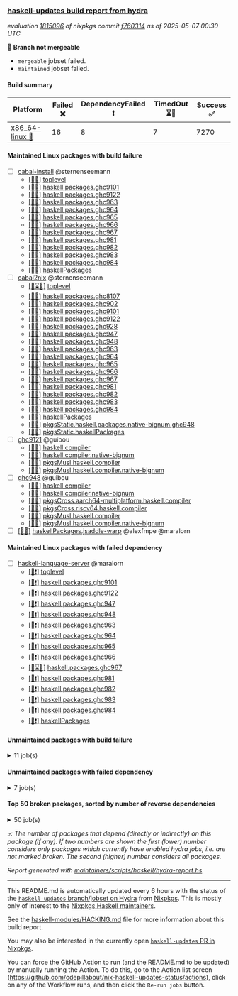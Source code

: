 ### [haskell-updates build report from hydra](https://hydra.nixos.org/jobset/nixpkgs/haskell-updates)
*evaluation [1815096](https://hydra.nixos.org/eval/1815096) of nixpkgs commit [f760314](https://github.com/NixOS/nixpkgs/commits/f760314aaed70a5d9e55fb0e25ae451ec5688cac) as of 2025-05-07 00:30 UTC*

🔴 **Branch not mergeable**
  * `mergeable` jobset failed.
  * `maintained` jobset failed.

#### Build summary

 | Platform | Failed ❌ | DependencyFailed ❗ | TimedOut ⌛🚫 | Success ✅ | 
 | --- | --- | --- | --- | --- | 
 | [x86_64-linux 🐧](https://hydra.nixos.org/eval/1815096?filter=.x86_64-linux) | 16 | 8 | 7 | 7270 | 
#### Maintained Linux packages with build failure
- [ ] [cabal-install](https://hydra.nixos.org/eval/1815096?filter=cabal-install) @sternenseemann
  - [[🐧✅]](https://hydra.nixos.org/build/296516368) [toplevel](https://hydra.nixos.org/eval/1815096?filter=cabal-install)
  - [[🐧✅]](https://hydra.nixos.org/build/296516516) [haskell.packages.ghc9101](https://hydra.nixos.org/eval/1815096?filter=haskell.packages.ghc9101.cabal-install)
  - [[🐧❌]](https://hydra.nixos.org/build/296516558) [haskell.packages.ghc9122](https://hydra.nixos.org/eval/1815096?filter=haskell.packages.ghc9122.cabal-install)
  - [[🐧✅]](https://hydra.nixos.org/build/296516637) [haskell.packages.ghc963](https://hydra.nixos.org/eval/1815096?filter=haskell.packages.ghc963.cabal-install)
  - [[🐧✅]](https://hydra.nixos.org/build/296516660) [haskell.packages.ghc964](https://hydra.nixos.org/eval/1815096?filter=haskell.packages.ghc964.cabal-install)
  - [[🐧✅]](https://hydra.nixos.org/build/296516682) [haskell.packages.ghc965](https://hydra.nixos.org/eval/1815096?filter=haskell.packages.ghc965.cabal-install)
  - [[🐧✅]](https://hydra.nixos.org/build/296516714) [haskell.packages.ghc966](https://hydra.nixos.org/eval/1815096?filter=haskell.packages.ghc966.cabal-install)
  - [[🐧✅]](https://hydra.nixos.org/build/296516727) [haskell.packages.ghc967](https://hydra.nixos.org/eval/1815096?filter=haskell.packages.ghc967.cabal-install)
  - [[🐧✅]](https://hydra.nixos.org/build/296516760) [haskell.packages.ghc981](https://hydra.nixos.org/eval/1815096?filter=haskell.packages.ghc981.cabal-install)
  - [[🐧✅]](https://hydra.nixos.org/build/296516773) [haskell.packages.ghc982](https://hydra.nixos.org/eval/1815096?filter=haskell.packages.ghc982.cabal-install)
  - [[🐧✅]](https://hydra.nixos.org/build/296516831) [haskell.packages.ghc983](https://hydra.nixos.org/eval/1815096?filter=haskell.packages.ghc983.cabal-install)
  - [[🐧✅]](https://hydra.nixos.org/build/296516813) [haskell.packages.ghc984](https://hydra.nixos.org/eval/1815096?filter=haskell.packages.ghc984.cabal-install)
  - [[🐧✅]](https://hydra.nixos.org/build/296518104) [haskellPackages](https://hydra.nixos.org/eval/1815096?filter=haskellPackages.cabal-install)
- [ ] [cabal2nix](https://hydra.nixos.org/eval/1815096?filter=cabal2nix) @sternenseemann
  - [[🐧⌛🚫]](https://hydra.nixos.org/build/296526766) [toplevel](https://hydra.nixos.org/eval/1815096?filter=cabal2nix)
  - [[🐧✅]](https://hydra.nixos.org/build/296526736) [haskell.packages.ghc8107](https://hydra.nixos.org/eval/1815096?filter=haskell.packages.ghc8107.cabal2nix)
  - [[🐧✅]](https://hydra.nixos.org/build/296526742) [haskell.packages.ghc902](https://hydra.nixos.org/eval/1815096?filter=haskell.packages.ghc902.cabal2nix)
  - [[🐧✅]](https://hydra.nixos.org/build/296526745) [haskell.packages.ghc9101](https://hydra.nixos.org/eval/1815096?filter=haskell.packages.ghc9101.cabal2nix)
  - [[🐧❌]](https://hydra.nixos.org/build/296526753) [haskell.packages.ghc9122](https://hydra.nixos.org/eval/1815096?filter=haskell.packages.ghc9122.cabal2nix)
  - [[🐧✅]](https://hydra.nixos.org/build/296526756) [haskell.packages.ghc928](https://hydra.nixos.org/eval/1815096?filter=haskell.packages.ghc928.cabal2nix)
  - [[🐧✅]](https://hydra.nixos.org/build/296526758) [haskell.packages.ghc947](https://hydra.nixos.org/eval/1815096?filter=haskell.packages.ghc947.cabal2nix)
  - [[🐧✅]](https://hydra.nixos.org/build/296526761) [haskell.packages.ghc948](https://hydra.nixos.org/eval/1815096?filter=haskell.packages.ghc948.cabal2nix)
  - [[🐧✅]](https://hydra.nixos.org/build/296526769) [haskell.packages.ghc963](https://hydra.nixos.org/eval/1815096?filter=haskell.packages.ghc963.cabal2nix)
  - [[🐧✅]](https://hydra.nixos.org/build/296526777) [haskell.packages.ghc964](https://hydra.nixos.org/eval/1815096?filter=haskell.packages.ghc964.cabal2nix)
  - [[🐧✅]](https://hydra.nixos.org/build/296526784) [haskell.packages.ghc965](https://hydra.nixos.org/eval/1815096?filter=haskell.packages.ghc965.cabal2nix)
  - [[🐧✅]](https://hydra.nixos.org/build/296526785) [haskell.packages.ghc966](https://hydra.nixos.org/eval/1815096?filter=haskell.packages.ghc966.cabal2nix)
  - [[🐧✅]](https://hydra.nixos.org/build/296526792) [haskell.packages.ghc967](https://hydra.nixos.org/eval/1815096?filter=haskell.packages.ghc967.cabal2nix)
  - [[🐧✅]](https://hydra.nixos.org/build/296526797) [haskell.packages.ghc981](https://hydra.nixos.org/eval/1815096?filter=haskell.packages.ghc981.cabal2nix)
  - [[🐧✅]](https://hydra.nixos.org/build/296526798) [haskell.packages.ghc982](https://hydra.nixos.org/eval/1815096?filter=haskell.packages.ghc982.cabal2nix)
  - [[🐧✅]](https://hydra.nixos.org/build/296526807) [haskell.packages.ghc983](https://hydra.nixos.org/eval/1815096?filter=haskell.packages.ghc983.cabal2nix)
  - [[🐧✅]](https://hydra.nixos.org/build/296526802) [haskell.packages.ghc984](https://hydra.nixos.org/eval/1815096?filter=haskell.packages.ghc984.cabal2nix)
  - [[🐧✅]](https://hydra.nixos.org/build/296527196) [haskellPackages](https://hydra.nixos.org/eval/1815096?filter=haskellPackages.cabal2nix)
  - [[🐧✅]](https://hydra.nixos.org/build/296527621) [pkgsStatic.haskell.packages.native-bignum.ghc948](https://hydra.nixos.org/eval/1815096?filter=pkgsStatic.haskell.packages.native-bignum.ghc948.cabal2nix)
  - [[🐧✅]](https://hydra.nixos.org/build/296527623) [pkgsStatic.haskellPackages](https://hydra.nixos.org/eval/1815096?filter=pkgsStatic.haskellPackages.cabal2nix)
- [ ] [ghc9121](https://hydra.nixos.org/eval/1815096?filter=ghc9121) @guibou
  - [[🐧✅]](https://hydra.nixos.org/build/296516467) [haskell.compiler](https://hydra.nixos.org/eval/1815096?filter=haskell.compiler.ghc9121)
  - [[🐧❌]](https://hydra.nixos.org/build/296516463) [haskell.compiler.native-bignum](https://hydra.nixos.org/eval/1815096?filter=haskell.compiler.native-bignum.ghc9121)
  - [[🐧✅]](https://hydra.nixos.org/build/296524155) [pkgsMusl.haskell.compiler](https://hydra.nixos.org/eval/1815096?filter=pkgsMusl.haskell.compiler.ghc9121)
  - [[🐧✅]](https://hydra.nixos.org/build/296524156) [pkgsMusl.haskell.compiler.native-bignum](https://hydra.nixos.org/eval/1815096?filter=pkgsMusl.haskell.compiler.native-bignum.ghc9121)
- [ ] [ghc948](https://hydra.nixos.org/eval/1815096?filter=ghc948) @guibou
  - [[🐧✅]](https://hydra.nixos.org/build/296516414) [haskell.compiler](https://hydra.nixos.org/eval/1815096?filter=haskell.compiler.ghc948)
  - [[🐧✅]](https://hydra.nixos.org/build/296516445) [haskell.compiler.native-bignum](https://hydra.nixos.org/eval/1815096?filter=haskell.compiler.native-bignum.ghc948)
  - [[🐧✅]](https://hydra.nixos.org/build/296524073) [pkgsCross.aarch64-multiplatform.haskell.compiler](https://hydra.nixos.org/eval/1815096?filter=pkgsCross.aarch64-multiplatform.haskell.compiler.ghc948)
  - [[🐧❌]](https://hydra.nixos.org/build/296524103) [pkgsCross.riscv64.haskell.compiler](https://hydra.nixos.org/eval/1815096?filter=pkgsCross.riscv64.haskell.compiler.ghc948)
  - [[🐧✅]](https://hydra.nixos.org/build/296524097) [pkgsMusl.haskell.compiler](https://hydra.nixos.org/eval/1815096?filter=pkgsMusl.haskell.compiler.ghc948)
  - [[🐧✅]](https://hydra.nixos.org/build/296524131) [pkgsMusl.haskell.compiler.native-bignum](https://hydra.nixos.org/eval/1815096?filter=pkgsMusl.haskell.compiler.native-bignum.ghc948)
- [ ] [[🐧❌]](https://hydra.nixos.org/build/296520614) [haskellPackages.jsaddle-warp](https://hydra.nixos.org/eval/1815096?filter=haskellPackages.jsaddle-warp) @alexfmpe @maralorn
#### Maintained Linux packages with failed dependency
- [ ] [haskell-language-server](https://hydra.nixos.org/eval/1815096?filter=haskell-language-server) @maralorn
  - [[🐧❗]](https://hydra.nixos.org/build/296517077) [toplevel](https://hydra.nixos.org/eval/1815096?filter=haskell-language-server)
  - [[🐧❗]](https://hydra.nixos.org/build/296526778) [haskell.packages.ghc9101](https://hydra.nixos.org/eval/1815096?filter=haskell.packages.ghc9101.haskell-language-server)
  - [[🐧❗]](https://hydra.nixos.org/build/296526793) [haskell.packages.ghc9122](https://hydra.nixos.org/eval/1815096?filter=haskell.packages.ghc9122.haskell-language-server)
  - [[🐧❗]](https://hydra.nixos.org/build/296516666) [haskell.packages.ghc947](https://hydra.nixos.org/eval/1815096?filter=haskell.packages.ghc947.haskell-language-server)
  - [[🐧❗]](https://hydra.nixos.org/build/296516655) [haskell.packages.ghc948](https://hydra.nixos.org/eval/1815096?filter=haskell.packages.ghc948.haskell-language-server)
  - [[🐧❗]](https://hydra.nixos.org/build/296516677) [haskell.packages.ghc963](https://hydra.nixos.org/eval/1815096?filter=haskell.packages.ghc963.haskell-language-server)
  - [[🐧❗]](https://hydra.nixos.org/build/296516710) [haskell.packages.ghc964](https://hydra.nixos.org/eval/1815096?filter=haskell.packages.ghc964.haskell-language-server)
  - [[🐧❗]](https://hydra.nixos.org/build/296516744) [haskell.packages.ghc965](https://hydra.nixos.org/eval/1815096?filter=haskell.packages.ghc965.haskell-language-server)
  - [[🐧❗]](https://hydra.nixos.org/build/296516765) [haskell.packages.ghc966](https://hydra.nixos.org/eval/1815096?filter=haskell.packages.ghc966.haskell-language-server)
  - [[🐧⌛🚫]](https://hydra.nixos.org/build/296516792) [haskell.packages.ghc967](https://hydra.nixos.org/eval/1815096?filter=haskell.packages.ghc967.haskell-language-server)
  - [[🐧❗]](https://hydra.nixos.org/build/296516804) [haskell.packages.ghc981](https://hydra.nixos.org/eval/1815096?filter=haskell.packages.ghc981.haskell-language-server)
  - [[🐧❗]](https://hydra.nixos.org/build/296517035) [haskell.packages.ghc982](https://hydra.nixos.org/eval/1815096?filter=haskell.packages.ghc982.haskell-language-server)
  - [[🐧❗]](https://hydra.nixos.org/build/296517775) [haskell.packages.ghc983](https://hydra.nixos.org/eval/1815096?filter=haskell.packages.ghc983.haskell-language-server)
  - [[🐧❗]](https://hydra.nixos.org/build/296517076) [haskell.packages.ghc984](https://hydra.nixos.org/eval/1815096?filter=haskell.packages.ghc984.haskell-language-server)
  - [[🐧❗]](https://hydra.nixos.org/build/296519921) [haskellPackages](https://hydra.nixos.org/eval/1815096?filter=haskellPackages.haskell-language-server)
#### Unmaintained packages with build failure
<details><summary>11 job(s) </summary>

- [ ] [[🐧❌]](https://hydra.nixos.org/build/296519451) [haskellPackages.ghcide](https://hydra.nixos.org/eval/1815096?filter=haskellPackages.ghcide)  ⤴️ 2 | 26
- [ ] [[🐧❌]](https://hydra.nixos.org/build/296523016) [haskellPackages.symtegration](https://hydra.nixos.org/eval/1815096?filter=haskellPackages.symtegration)  ⤴️ 1 | 1
- [ ] [[🐧❌]](https://hydra.nixos.org/build/296519228) [haskellPackages.fb-util](https://hydra.nixos.org/eval/1815096?filter=haskellPackages.fb-util)  ⤴️ 0 | 4
- [ ] [[🐧❌]](https://hydra.nixos.org/build/296522870) [haskellPackages.stm-queue](https://hydra.nixos.org/eval/1815096?filter=haskellPackages.stm-queue)  ⤴️ 0 | 1
- [ ] [[🐧❌]](https://hydra.nixos.org/build/296518003) [haskellPackages.brick-calendar](https://hydra.nixos.org/eval/1815096?filter=haskellPackages.brick-calendar) 
- [ ] [[🐧❌]](https://hydra.nixos.org/build/296518686) [haskellPackages.copilot-verifier](https://hydra.nixos.org/eval/1815096?filter=haskellPackages.copilot-verifier) 
- [ ] [[🐧❌]](https://hydra.nixos.org/build/296519026) [haskellPackages.env-extra](https://hydra.nixos.org/eval/1815096?filter=haskellPackages.env-extra) 
- [ ] [[🐧❌]](https://hydra.nixos.org/build/296520872) [haskellPackages.linear-tests](https://hydra.nixos.org/eval/1815096?filter=haskellPackages.linear-tests) 
- [ ] [[🐧❌]](https://hydra.nixos.org/build/296522576) [haskellPackages.servant-routes](https://hydra.nixos.org/eval/1815096?filter=haskellPackages.servant-routes) 
- [ ] [[🐧❌]](https://hydra.nixos.org/build/296523743) [haskellPackages.wai-token-bucket-ratelimiter](https://hydra.nixos.org/eval/1815096?filter=haskellPackages.wai-token-bucket-ratelimiter) 
- [ ] [[🐧❌]](https://hydra.nixos.org/build/296523789) [haskellPackages.webdriver-precore](https://hydra.nixos.org/eval/1815096?filter=haskellPackages.webdriver-precore) 
</details>

#### Unmaintained packages with failed dependency
<details><summary>7 job(s) </summary>

- [ ] [[🐧❗]](https://hydra.nixos.org/build/296520102) [haskellPackages.hls-test-utils](https://hydra.nixos.org/eval/1815096?filter=haskellPackages.hls-test-utils)  ⤴️ 1 | 1
- [ ] [[🐧❗]](https://hydra.nixos.org/build/296527270) [haskellPackages.ghcjs-dom-hello](https://hydra.nixos.org/eval/1815096?filter=haskellPackages.ghcjs-dom-hello) 
- [ ] [[🐧❗]](https://hydra.nixos.org/build/296527359) [haskellPackages.ihaskell-symtegration](https://hydra.nixos.org/eval/1815096?filter=haskellPackages.ihaskell-symtegration) 
- [ ] [[🐧❗]](https://hydra.nixos.org/build/296527370) [haskellPackages.jsaddle-hello](https://hydra.nixos.org/eval/1815096?filter=haskellPackages.jsaddle-hello) 
- [ ] [[🐧❗]](https://hydra.nixos.org/build/296527628) [maintained](https://hydra.nixos.org/eval/1815096?filter=maintained) 
- [ ] [[🐧❗]](https://hydra.nixos.org/build/296527614) [mergeable](https://hydra.nixos.org/eval/1815096?filter=mergeable) 
- [ ] [[🐧❗]](https://hydra.nixos.org/build/296523136) [haskellPackages.tasty-papi](https://hydra.nixos.org/eval/1815096?filter=haskellPackages.tasty-papi) 
</details>

#### Top 50 broken packages, sorted by number of reverse dependencies
<details><summary>50 job(s) </summary>

[haskell98](https://packdeps.haskellers.com/reverse/haskell98) ⤴️ 152  
[failure](https://packdeps.haskellers.com/reverse/failure) ⤴️ 72  
[enumerator](https://packdeps.haskellers.com/reverse/enumerator) ⤴️ 56  
[connection](https://packdeps.haskellers.com/reverse/connection) ⤴️ 50  
[util](https://packdeps.haskellers.com/reverse/util) ⤴️ 49  
[derive](https://packdeps.haskellers.com/reverse/derive) ⤴️ 48  
[fclabels](https://packdeps.haskellers.com/reverse/fclabels) ⤴️ 47  
[syb-with-class](https://packdeps.haskellers.com/reverse/syb-with-class) ⤴️ 42  
[MonadCatchIO-transformers](https://packdeps.haskellers.com/reverse/MonadCatchIO-transformers) ⤴️ 41  
[TypeCompose](https://packdeps.haskellers.com/reverse/TypeCompose) ⤴️ 41  
[PrimitiveArray](https://packdeps.haskellers.com/reverse/PrimitiveArray) ⤴️ 35  
[crypto-random](https://packdeps.haskellers.com/reverse/crypto-random) ⤴️ 35  
[dual](https://packdeps.haskellers.com/reverse/dual) ⤴️ 32  
[hsp](https://packdeps.haskellers.com/reverse/hsp) ⤴️ 32  
[language-ecmascript](https://packdeps.haskellers.com/reverse/language-ecmascript) ⤴️ 31  
[iteratee](https://packdeps.haskellers.com/reverse/iteratee) ⤴️ 29  
[composite-base](https://packdeps.haskellers.com/reverse/composite-base) ⤴️ 28  
[regexpr](https://packdeps.haskellers.com/reverse/regexpr) ⤴️ 27  
[text-format](https://packdeps.haskellers.com/reverse/text-format) ⤴️ 27  
[crypto-numbers](https://packdeps.haskellers.com/reverse/crypto-numbers) ⤴️ 25  
[either-unwrap](https://packdeps.haskellers.com/reverse/either-unwrap) ⤴️ 25  
[Crypto](https://packdeps.haskellers.com/reverse/Crypto) ⤴️ 22  
[crypto-pubkey](https://packdeps.haskellers.com/reverse/crypto-pubkey) ⤴️ 22  
[haskelldb](https://packdeps.haskellers.com/reverse/haskelldb) ⤴️ 22  
[wxdirect](https://packdeps.haskellers.com/reverse/wxdirect) ⤴️ 22  
[alg](https://packdeps.haskellers.com/reverse/alg) ⤴️ 21  
[hw-rankselect-base](https://packdeps.haskellers.com/reverse/hw-rankselect-base) ⤴️ 21  
[libxml-sax](https://packdeps.haskellers.com/reverse/libxml-sax) ⤴️ 21  
[wxc](https://packdeps.haskellers.com/reverse/wxc) ⤴️ 21  
[biocore](https://packdeps.haskellers.com/reverse/biocore) ⤴️ 20  
[hw-excess](https://packdeps.haskellers.com/reverse/hw-excess) ⤴️ 20  
[reform](https://packdeps.haskellers.com/reverse/reform) ⤴️ 20  
[wxcore](https://packdeps.haskellers.com/reverse/wxcore) ⤴️ 20  
[attoparsec-enumerator](https://packdeps.haskellers.com/reverse/attoparsec-enumerator) ⤴️ 19  
[cprng-aes](https://packdeps.haskellers.com/reverse/cprng-aes) ⤴️ 19  
[fay](https://packdeps.haskellers.com/reverse/fay) ⤴️ 19  
[harp](https://packdeps.haskellers.com/reverse/harp) ⤴️ 19  
[hsx2hs](https://packdeps.haskellers.com/reverse/hsx2hs) ⤴️ 19  
[hw-balancedparens](https://packdeps.haskellers.com/reverse/hw-balancedparens) ⤴️ 19  
[ixset](https://packdeps.haskellers.com/reverse/ixset) ⤴️ 19  
[mmsyn2](https://packdeps.haskellers.com/reverse/mmsyn2) ⤴️ 19  
[wx](https://packdeps.haskellers.com/reverse/wx) ⤴️ 19  
[asn1-data](https://packdeps.haskellers.com/reverse/asn1-data) ⤴️ 18  
[bytestring-show](https://packdeps.haskellers.com/reverse/bytestring-show) ⤴️ 18  
[dbus-core](https://packdeps.haskellers.com/reverse/dbus-core) ⤴️ 18  
[digit](https://packdeps.haskellers.com/reverse/digit) ⤴️ 18  
[gtksourceview2](https://packdeps.haskellers.com/reverse/gtksourceview2) ⤴️ 18  
[hw-rankselect](https://packdeps.haskellers.com/reverse/hw-rankselect) ⤴️ 18  
[wrapped](https://packdeps.haskellers.com/reverse/wrapped) ⤴️ 18  
[HGamer3D-Data](https://packdeps.haskellers.com/reverse/HGamer3D-Data) ⤴️ 17  
</details>


*⤴️: The number of packages that depend (directly or indirectly) on this package (if any). If two numbers are shown the first (lower) number considers only packages which currently have enabled hydra jobs, i.e. are not marked broken. The second (higher) number considers all packages.*

*Report generated with [maintainers/scripts/haskell/hydra-report.hs](https://github.com/NixOS/nixpkgs/blob/haskell-updates/maintainers/scripts/haskell/hydra-report.hs)*


----------------------------------------------------------------------

This README.md is automatically updated every 6 hours with the status of the
[`haskell-updates` branch/jobset on Hydra](https://hydra.nixos.org/jobset/nixpkgs/haskell-updates)
from [Nixpkgs](https://github.com/NixOS/nixpkgs).  This is mostly only of
interest to the [Nixpkgs Haskell maintainers](https://github.com/orgs/NixOS/teams/haskell).

See the
[haskell-modules/HACKING.md](https://github.com/NixOS/nixpkgs/blob/haskell-updates/pkgs/development/haskell-modules/HACKING.md)
file for more information about this build report.

You may also be interested in the currently open
[`haskell-updates` PR in Nixpkgs](https://github.com/nixos/nixpkgs/pulls?q=is%3Apr+is%3Aopen+head%3Ahaskell-updates).

You can force the GitHub Action to run (and the README.md to be updated) by
manually running the Action.  To do this, go to the Action list screen
(https://github.com/cdepillabout/nix-haskell-updates-status/actions),
click on any of the Workflow runs, and then click the `Re-run jobs` button.
